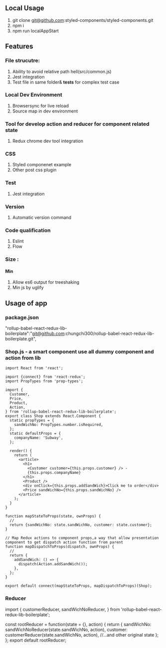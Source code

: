 ## Local Usage
1. git clone  git@github.com:styled-components/styled-components.git
2. npm i
3. npm run localAppStart

## Features

### File strucutre:

1.  Ability to avoid relative path hell(src/common.js)
2.  Jest integration
3.  Test file in same folder& **tests** for complex test case

### Local Dev Environment

1.  Browsersync for live reload
2.  Source map in dev environment

### Tool for develop action and reducer for component related state

1.  Redux chrome dev tool integration

### CSS

1.  Styled componenet example
2.  Other post css plugin

### Test

1.  Jest integration

### Version

1.  Automatic version command

### Code qualification

1.  Eslint
2.  Flow

### Size :

#### Min

1.  Allow es6 output for treeshaking
2.  Min js by uglify

## Usage of app
### package.json
"rollup-babel-react-redux-lib-boilerplate":"git@github.com:chungchi300/rollup-babel-react-redux-lib-boilerplate.git",

### Shop.js - a smart component use all dummy component and action from lib
```
import React from 'react';

import {connect} from 'react-redux';
import PropTypes from 'prop-types';

import {
  Customer,
  Price,
  Product,
  Action,
} from 'rollup-babel-react-redux-lib-boilerplate';
export class Shop extends React.Component {
  static propTypes = {
    sandWichNo: PropTypes.number.isRequired,
  };
  static defaultProps = {
    companyName: 'Subway',
  };

  render() {
    return (
      <article>
        <h1>
          <Customer customer={this.props.customer} /> -
          {this.props.companyName}
        </h1>
        <Product />
        <div onClick={this.props.addSandWich}>Click me to order</div>
        <Price sandWichNo={this.props.sandWichNo} />
      </article>
    );
  }
}

function mapStateToProps(state, ownProps) {
  //
  return {sandWichNo: state.sandWichNo, customer: state.customer};
}

// Map Redux actions to component props,a way that allow presentation component to get dispatch action function from parent
function mapDispatchToProps(dispatch, ownProps) {
  //
  return {
    addSandWich: () => {
      dispatch(Action.addSandWich());
    },
  };
}

export default connect(mapStateToProps, mapDispatchToProps)(Shop);
```

### Reducer
import {
  customerReducer,
  sandWichNoReducer,
} from 'rollup-babel-react-redux-lib-boilerplate';

const rootReducer = function(state = {}, action) {
  return {
    sandWichNo: sandWichNoReducer(state.sandWichNo, action),
    customer: customerReducer(state.sandWichNo, action),
    //...and other original state
  };
};
export default rootReducer;
